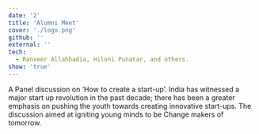 ```yaml
---
date: '2'
title: 'Alumni Meet'
cover: './logo.png'
github: ''
external: ''
tech:
  - Ranveer Allahbadia, Hiloni Punatar, and others.
show: 'true'
---
```


A Panel discussion on ‘How to create a start-up’. India has witnessed a major start up revolution in the past decade; there has been a greater emphasis on pushing the youth towards creating innovative start-ups. The discussion aimed at igniting young minds to be Change makers of tomorrow.
